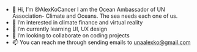 - 👋 Hi, I’m @AlexKoCancer I am the Ocean Ambassador of UN Association- Climate and Oceans. The sea needs each one of us.
- 👀 I’m interested in climate finance and virtual reality
- 🌱 I’m currently learning UI, UX design
- 💞️ I’m looking to collaborate on coding projects
- 📫 You can reach me through sending emails to unaalexko@gmail.com

<!---
AlexKoCancer/AlexKoCancer is a ✨ special ✨ repository because its `README.md` (this file) appears on your GitHub profile.
You can click the Preview link to take a look at your changes.
--->
